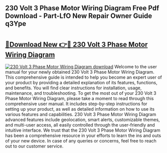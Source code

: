 ## 230 Volt 3 Phase Motor Wiring Diagram Free Pdf Download - Part-LfO New Repair Owner Guide q3Ype

# <h2><a href="http://dfudzg.blite.top/?on=230+Volt+3+Phase+Motor+Wiring+Diagram">🔗Download New 👉🔴 230 Volt 3 Phase Motor Wiring Diagram</a></h2>

[![230 Volt 3 Phase Motor Wiring Diagram download](https://i.imgur.com/lujVjoI.png)](http://dfudzg.blite.top/?on=230+Volt+3+Phase+Motor+Wiring+Diagram)
Welcome to the user manual for your newly obtained 230 Volt 3 Phase Motor Wiring Diagram. This comprehensive guide is intended to help you become an expert user of your product by providing a detailed explanation of its features, functions, and benefits. You will find clear instructions for installation, usage, maintenance, and troubleshooting. To get the most out of your 230 Volt 3 Phase Motor Wiring Diagram, please take a moment to read through this comprehensive user manual. It includes step-by-step instructions for setting up your product, as well as detailed information on how to use its various features and capabilities. 230 Volt 3 Phase Motor Wiring Diagram advanced features include geolocation, smart alerts, customizable themes, and multi-user access, all easily controlled through the user-friendly and intuitive interface. We trust that the 230 Volt 3 Phase Motor Wiring Diagram has been a comprehensive resource in your efforts to learn the ins and outs of your new device. In case of any queries or concerns, feel free to reach out to our customer service.
